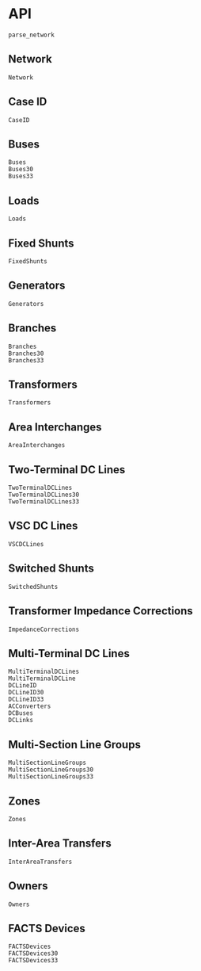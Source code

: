 # API

```@docs
parse_network
```

## Network
```@docs
Network
```

## Case ID
```@docs
CaseID
```

## Buses
```@docs
Buses
Buses30
Buses33
```

## Loads
```@docs
Loads
```

## Fixed Shunts
```@docs
FixedShunts
```

## Generators
```@docs
Generators
```

## Branches
```@docs
Branches
Branches30
Branches33
```

## Transformers
```@docs
Transformers
```

## Area Interchanges
```@docs
AreaInterchanges
```

## Two-Terminal DC Lines
```@docs
TwoTerminalDCLines
TwoTerminalDCLines30
TwoTerminalDCLines33
```

## VSC DC Lines
```@docs
VSCDCLines
```

## Switched Shunts
```@docs
SwitchedShunts
```

## Transformer Impedance Corrections
```@docs
ImpedanceCorrections
```

## Multi-Terminal DC Lines
```@docs
MultiTerminalDCLines
MultiTerminalDCLine
DCLineID
DCLineID30
DCLineID33
ACConverters
DCBuses
DCLinks
```

## Multi-Section Line Groups
```@docs
MultiSectionLineGroups
MultiSectionLineGroups30
MultiSectionLineGroups33
```

## Zones
```@docs
Zones
```

## Inter-Area Transfers
```@docs
InterAreaTransfers
```

## Owners
```@docs
Owners
```

## FACTS Devices
```@docs
FACTSDevices
FACTSDevices30
FACTSDevices33
```
